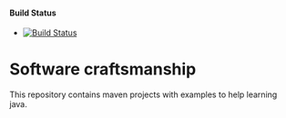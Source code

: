 #### Build Status
- [![Build Status](https://travis-ci.org/nukesz/swcraft.svg?branch=master)](https://travis-ci.org/nukesz/swcraft)

# Software craftsmanship

This repository contains maven projects with examples to help learning java.


